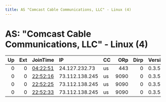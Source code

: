 ```yaml
---
title: AS "Comcast Cable Communications, LLC" - Linux (4)
---
```


# AS: "Comcast Cable Communications, LLC" - Linux (4)

|   Up |   Ext | JoinTime                                                                                            | IP             | CC   |   ORp |   Dirp | Version   | Contact                   | Nickname   |   eFamMembers |
|-----:|------:|:----------------------------------------------------------------------------------------------------|:---------------|:-----|------:|-------:|:----------|:--------------------------|:-----------|--------------:|
|    0 |     0 | [04:22:51](https://metrics.torproject.org/rs.html#details/07510EC69CA539ABBA2B0CADC9EACB38DEBB4C19) | 24.127.232.73  | us   |   443 |      0 | 0.3.5.14  | davidsanders737@yahoo.com | wizard2003 |             1 |
|    0 |     0 | [22:52:16](https://metrics.torproject.org/rs.html#details/E5F2150A7C6F788FB64731A126FB9874F1E7CCBE) | 73.112.138.245 | us   |  9090 |      0 | 0.3.5.14  | davidatenney@gmail.com    | vlilwormp3 |             4 |
|    0 |     0 | [22:52:25](https://metrics.torproject.org/rs.html#details/59BF838204FB782B4B7518EEE602CBABA344683A) | 73.112.138.245 | us   |  9090 |      0 | 0.3.5.14  | davidatenney@gmail.com    | vlilwormp2 |             4 |
|    0 |     0 | [22:52:33](https://metrics.torproject.org/rs.html#details/350D2BEB628432AE21F127EC46078D4EEDB10CD8) | 73.112.138.245 | us   |  9090 |      0 | 0.3.5.14  | davidatenney@gmail.com    | vlilwormp4 |             4 |
